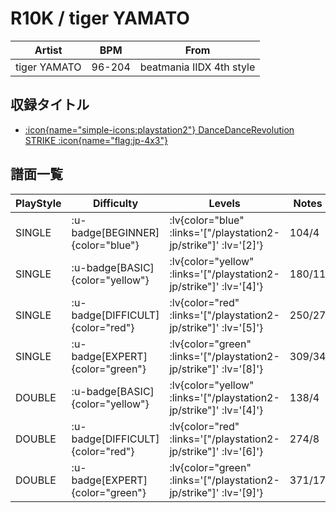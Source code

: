 # R10K / tiger YAMATO

|Artist|BPM|From|
|------|---|----|
|tiger YAMATO|96-204|beatmania IIDX 4th style|

## 収録タイトル

- [ :icon{name="simple-icons:playstation2"} DanceDanceRevolution STRIKE :icon{name="flag:jp-4x3"} ](/playstation2-jp/strike)

## 譜面一覧

|PlayStyle|Difficulty|Levels|Notes|Movie|
|---------|----------|------|-----|-----|
|SINGLE| :u-badge[BEGINNER]{color="blue"} | :lv{color="blue" :links='["/playstation2-jp/strike"]' :lv='[2]'} |104/4||
|SINGLE| :u-badge[BASIC]{color="yellow"} | :lv{color="yellow" :links='["/playstation2-jp/strike"]' :lv='[4]'} |180/11||
|SINGLE| :u-badge[DIFFICULT]{color="red"} | :lv{color="red" :links='["/playstation2-jp/strike"]' :lv='[5]'} |250/27||
|SINGLE| :u-badge[EXPERT]{color="green"} | :lv{color="green" :links='["/playstation2-jp/strike"]' :lv='[8]'} |309/34||
|DOUBLE| :u-badge[BASIC]{color="yellow"} | :lv{color="yellow" :links='["/playstation2-jp/strike"]' :lv='[4]'} |138/4||
|DOUBLE| :u-badge[DIFFICULT]{color="red"} | :lv{color="red" :links='["/playstation2-jp/strike"]' :lv='[6]'} |274/8||
|DOUBLE| :u-badge[EXPERT]{color="green"} | :lv{color="green" :links='["/playstation2-jp/strike"]' :lv='[9]'} |371/17||
